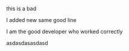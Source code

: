 this is a bad 

I added new same good
line 

I am the good developer who worked correctly

asdasdasasdasd
